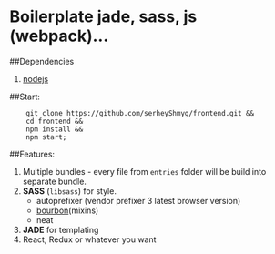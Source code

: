 # Boilerplate jade, sass, js (webpack)...

##Dependencies
1. [nodejs](http://nodejs.org/)

##Start:
```shell
    git clone https://github.com/serheyShmyg/frontend.git &&
    cd frontend &&
    npm install &&
    npm start;
```

##Features:
1. Multiple bundles - every file from `entries` folder will be build into separate bundle.
2. __SASS__ (`libsass`) for style.
    - autoprefixer (vendor prefixer 3 latest browser version)
    - [bourbon](http://bourbon.io/)(mixins)
    - neat
3. __JADE__ for templating
4. React, Redux or whatever you want
